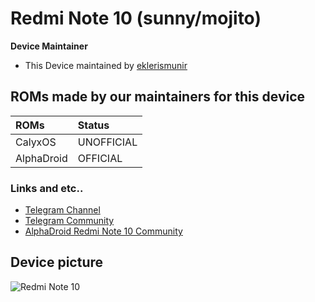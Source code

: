 # Redmi Note 10 (sunny/mojito)

**Device Maintainer**
- This Device maintained by [eklerismunir](https://github.com/eklerismunir)

## ROMs made by our maintainers for this device

| ROMs                    | Status                                                          |
| :---------------------- | :---------------------------------------------------------------|
| CalyxOS                 | UNOFFICIAL                                                      |
| AlphaDroid              | OFFICIAL                                                        |

### Links and etc..

- [Telegram Channel](https://t.me/shawkbuilds)
- [Telegram Community](https://t.me/shawkbuilddiscussion)
- [AlphaDroid Redmi Note 10 Community](https://t.me/alphadroid_sunny)

## Device picture

![Redmi Note 10](https://camo.githubusercontent.com/b0fa7e9ee3d0931bd14f8bf056e654c53bfb5f6fa5c290999eef5ecab81c78b5/68747470733a2f2f66646e322e67736d6172656e612e636f6d2f76762f706963732f7869616f6d692f7869616f6d692d7265646d692d6e6f746531302d31312e6a7067)
